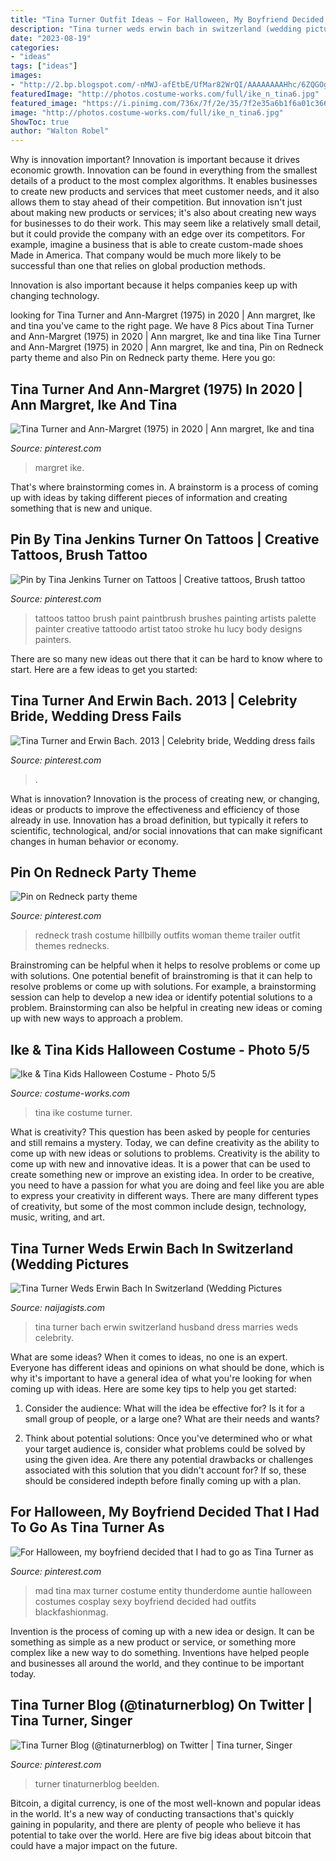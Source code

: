 ```yaml
---
title: "Tina Turner Outfit Ideas ~ For Halloween, My Boyfriend Decided That I Had To Go As Tina Turner As"
description: "Tina turner weds erwin bach in switzerland (wedding pictures"
date: "2023-08-19"
categories:
- "ideas"
tags: ["ideas"]
images:
- "http://2.bp.blogspot.com/-nMWJ-afEtbE/UfMar82WrQI/AAAAAAAAHhc/6ZQGOg-4NE8/s1600/1001694_10152425539185400_717318273_n.jpg"
featuredImage: "http://photos.costume-works.com/full/ike_n_tina6.jpg"
featured_image: "https://i.pinimg.com/736x/7f/2e/35/7f2e35a6b1f6a01c366f6fe11f3d81b5.jpg"
image: "http://photos.costume-works.com/full/ike_n_tina6.jpg"
ShowToc: true
author: "Walton Robel"
---
```



Why is innovation important?
Innovation is important because it drives economic growth. Innovation can be found in everything from the smallest details of a product to the most complex algorithms. It enables businesses to create new products and services that meet customer needs, and it also allows them to stay ahead of their competition.
But innovation isn't just about making new products or services; it's also about creating new ways for businesses to do their work. This may seem like a relatively small detail, but it could provide the company with an edge over its competitors. For example, imagine a business that is able to create custom-made shoes Made in America. That company would be much more likely to be successful than one that relies on global production methods.

Innovation is also important because it helps companies keep up with changing technology.

	

		
looking for Tina Turner and Ann-Margret (1975) in 2020 | Ann margret, Ike and tina you've came to the right page. We have 8 Pics about Tina Turner and Ann-Margret (1975) in 2020 | Ann margret, Ike and tina like Tina Turner and Ann-Margret (1975) in 2020 | Ann margret, Ike and tina, Pin on Redneck party theme and also Pin on Redneck party theme. Here you go:
		
    
## Tina Turner And Ann-Margret (1975) In 2020 | Ann Margret, Ike And Tina

<img loading=lazy src="https://i.pinimg.com/736x/3a/e6/05/3ae605e822f2fafbf1e2f3f30bfc38f1.jpg" onerror="this.onerror=null;this.src='https://tse2.mm.bing.net/th?id=OIP.vjg5tA0GQt6sP3w6ny-eMwHaKj&amp;pid=15.1';" alt="Tina Turner and Ann-Margret (1975) in 2020 | Ann margret, Ike and tina">

_Source: pinterest.com_

>margret ike. 

	

That's where brainstorming comes in. A brainstorm is a process of coming up with ideas by taking different pieces of information and creating something that is new and unique.

    
## Pin By Tina Jenkins Turner On Tattoos | Creative Tattoos, Brush Tattoo

<img loading=lazy src="https://i.pinimg.com/736x/bc/61/66/bc616676706a232cc1f3498947739152--creative-tattoos-small-tattoos.jpg" onerror="this.onerror=null;this.src='https://tse4.mm.bing.net/th?id=OIP.Nzw3R0CUnEU6TlI5LFoE2gAAAA&amp;pid=15.1';" alt="Pin by Tina Jenkins Turner on Tattoos | Creative tattoos, Brush tattoo">

_Source: pinterest.com_

>tattoos tattoo brush paint paintbrush brushes painting artists palette painter creative tattoodo artist tatoo stroke hu lucy body designs painters. 

	

There are so many new ideas out there that it can be hard to know where to start. Here are a few ideas to get you started: 

    
## Tina Turner And Erwin Bach. 2013 | Celebrity Bride, Wedding Dress Fails

<img loading=lazy src="https://i.pinimg.com/736x/7f/2e/35/7f2e35a6b1f6a01c366f6fe11f3d81b5.jpg" onerror="this.onerror=null;this.src='https://tse4.mm.bing.net/th?id=OIP.Om4HpGyV30gpouTGNDdqwAHaJ9&amp;pid=15.1';" alt="Tina Turner and Erwin Bach. 2013 | Celebrity bride, Wedding dress fails">

_Source: pinterest.com_

>. 

	

What is innovation?
Innovation is the process of creating new, or changing, ideas or products to improve the effectiveness and efficiency of those already in use. Innovation has a broad definition, but typically it refers to scientific, technological, and/or social innovations that can make significant changes in human behavior or economy.

    
## Pin On Redneck Party Theme

<img loading=lazy src="https://i.pinimg.com/736x/02/78/5b/02785bc99f0ac02eeabcf6019298e3a0--redneck-party-rednecks.jpg" onerror="this.onerror=null;this.src='https://tse1.mm.bing.net/th?id=OIP.V9de6LWrAjnW-MNyluHU9gDYEs&amp;pid=15.1';" alt="Pin on Redneck party theme">

_Source: pinterest.com_

>redneck trash costume hillbilly outfits woman theme trailer outfit themes rednecks. 

	

Brainstroming can be helpful when it helps to resolve problems or come up with solutions.
One potential benefit of brainstroming is that it can help to resolve problems or come up with solutions. For example, a brainstorming session can help to develop a new idea or identify potential solutions to a problem. Brainstorming can also be helpful in creating new ideas or coming up with new ways to approach a problem.

    
## Ike &amp; Tina Kids Halloween Costume - Photo 5/5

<img loading=lazy src="http://photos.costume-works.com/full/ike_n_tina6.jpg" onerror="this.onerror=null;this.src='https://tse2.mm.bing.net/th?id=OIP.Jy46BuL_k5QGgEa73gvvNQHaNK&amp;pid=15.1';" alt="Ike &amp; Tina Kids Halloween Costume - Photo 5/5">

_Source: costume-works.com_

>tina ike costume turner. 

	

What is creativity? This question has been asked by people for centuries and still remains a mystery. Today, we can define creativity as the ability to come up with new ideas or solutions to problems.
Creativity is the ability to come up with new and innovative ideas. It is a power that can be used to create something new or improve an existing idea. In order to be creative, you need to have a passion for what you are doing and feel like you are able to express your creativity in different ways. There are many different types of creativity, but some of the most common include design, technology, music, writing, and art.

    
## Tina Turner Weds Erwin Bach In Switzerland (Wedding Pictures

<img loading=lazy src="http://2.bp.blogspot.com/-nMWJ-afEtbE/UfMar82WrQI/AAAAAAAAHhc/6ZQGOg-4NE8/s1600/1001694_10152425539185400_717318273_n.jpg" onerror="this.onerror=null;this.src='https://tse1.mm.bing.net/th?id=OIP.YgCvoQMp72GR1lvalAQW_wHaLA&amp;pid=15.1';" alt="Tina Turner Weds Erwin Bach In Switzerland (Wedding Pictures">

_Source: naijagists.com_

>tina turner bach erwin switzerland husband dress marries weds celebrity. 

	

What are some ideas?
When it comes to ideas, no one is an expert. Everyone has different ideas and opinions on what should be done, which is why it's important to have a general idea of what you're looking for when coming up with ideas. Here are some key tips to help you get started:
1. Consider the audience: What will the idea be effective for? Is it for a small group of people, or a large one? What are their needs and wants?

2. Think about potential solutions: Once you've determined who or what your target audience is, consider what problems could be solved by using the given idea. Are there any potential drawbacks or challenges associated with this solution that you didn't account for? If so, these should be considered indepth before finally coming up with a plan.


    
## For Halloween, My Boyfriend Decided That I Had To Go As Tina Turner As

<img loading=lazy src="https://i.pinimg.com/736x/ba/35/85/ba3585f81d14ed5dc7575bafa45ecea6--sexy-witch-tina-turner.jpg" onerror="this.onerror=null;this.src='https://tse1.mm.bing.net/th?id=OIP.h0XjyejjWqC-AORSvOJ4AAHaLH&amp;pid=15.1';" alt="For Halloween, my boyfriend decided that I had to go as Tina Turner as">

_Source: pinterest.com_

>mad tina max turner costume entity thunderdome auntie halloween costumes cosplay sexy boyfriend decided had outfits blackfashionmag. 

	

Invention is the process of coming up with a new idea or design. It can be something as simple as a new product or service, or something more complex like a new way to do something. Inventions have helped people and businesses all around the world, and they continue to be important today.

    
## Tina Turner Blog (@tinaturnerblog) On Twitter | Tina Turner, Singer

<img loading=lazy src="https://i.pinimg.com/736x/85/83/26/8583266efbd9bdba4e1e0e3de5d21dd8--tina-turner-error.jpg" onerror="this.onerror=null;this.src='https://tse4.mm.bing.net/th?id=OIP.GNP72xA3EzIRmXBepxpE5AHaLH&amp;pid=15.1';" alt="Tina Turner Blog (@tinaturnerblog) on Twitter | Tina turner, Singer">

_Source: pinterest.com_

>turner tinaturnerblog beelden. 

	

Bitcoin, a digital currency, is one of the most well-known and popular ideas in the world. It's a new way of conducting transactions that's quickly gaining in popularity, and there are plenty of people who believe it has potential to take over the world. Here are five big ideas about bitcoin that could have a major impact on the future.

